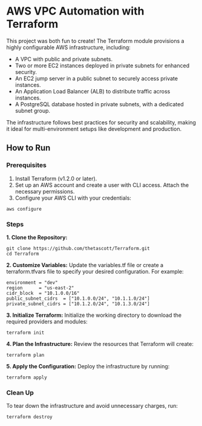 # AWS VPC Automation with Terraform 

This project was both fun to create! The Terraform module provisions a highly configurable AWS infrastructure, including:
* A VPC with public and private subnets.
* Two or more EC2 instances deployed in private subnets for enhanced security.
* An EC2 jump server in a public subnet to securely access private instances.
* An Application Load Balancer (ALB) to distribute traffic across instances.
* A PostgreSQL database hosted in private subnets, with a dedicated subnet group.

The infrastructure follows best practices for security and scalability, making it ideal for multi-environment setups like development and production.

## How to Run

### Prerequisites

1. Install Terraform (v1.2.0 or later).
2. Set up an AWS account and create a user with CLI access. Attach the necessary permissions.
3. Configure your AWS CLI with your credentials:
```
aws configure
```

### Steps

**1.	Clone the Repository:**
```
git clone https://github.com/thetascott/Terraform.git  
cd Terraform
```

**2.	Customize Variables:**
Update the variables.tf file or create a terraform.tfvars file to specify your desired configuration. For example:
```
environment = "dev"
region      = "us-east-2"
cidr_block  = "10.1.0.0/16"
public_subnet_cidrs  = ["10.1.0.0/24", "10.1.1.0/24"]
private_subnet_cidrs = ["10.1.2.0/24", "10.1.3.0/24"]
```

**3.	Initialize Terraform:**
Initialize the working directory to download the required providers and modules:
```
terraform init
```

**4.	Plan the Infrastructure:**
Review the resources that Terraform will create:
```
terraform plan
```

**5.	Apply the Configuration:**
Deploy the infrastructure by running:
```
terraform apply
```

### Clean Up

To tear down the infrastructure and avoid unnecessary charges, run:
```
terraform destroy
```
